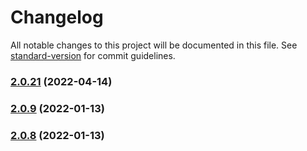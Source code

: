 # Changelog

All notable changes to this project will be documented in this file. See [standard-version](https://github.com/conventional-changelog/standard-version) for commit guidelines.

### [2.0.21](https://github.com/cstn/rocklab-validation/compare/v2.0.19...v2.0.21) (2022-04-14)

### [2.0.9](https://github.com/cstn/rocklab-validation/compare/v2.0.6...v2.0.9) (2022-01-13)

### [2.0.8](https://github.com/cstn/rocklab-validation/compare/v2.0.6...v2.0.8) (2022-01-13)
